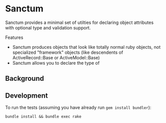 # Sanctum

Sanctum provides a minimal set of utilties for declaring object attributes with optional type and validation support.

Features

* Sanctum produces objects that look like totally normal ruby objects, not specialized "framework" objects (like descendents of ActiveRecord::Base or ActiveModel::Base)
* Sanctum allows you to declare the type of

## Background


## Development

To run the tests (assuming you have already run `gem install bundler`):

    bundle install && bundle exec rake
